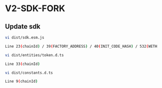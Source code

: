 # V2-SDK-FORK


## Update sdk
```sh
vi dist/sdk.esm.js

Line 23(chainId) / 39(FACTORY_ADDRESS) / 40(INIT_CODE_HASH) / 532(WETH ADDRESS)
```

```sh
vi dist/entities/token.d.ts

Line 33(chainId)
```

```sh
vi dist/constants.d.ts

Line 9(chainId)
```







